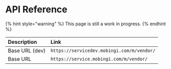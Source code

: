 # API Reference

{% hint style="warning" %}
This page is still a work in progress.
{% endhint %}

| Description | Link |
| :--- | :--- |
| Base URL \(dev\) | `https://servicedev.mobingi.com/m/vendor/` |
| Base URL | `https://service.mobingi.com/m/vendor/` |

